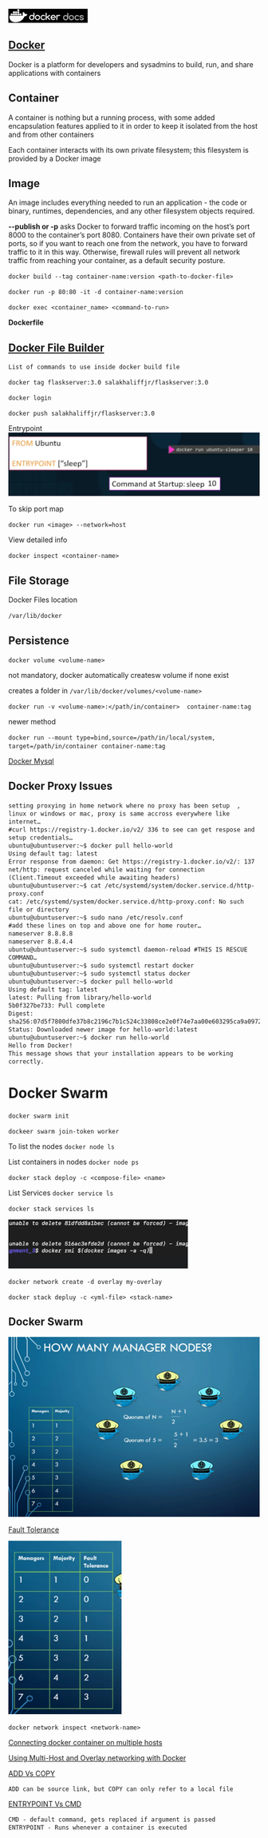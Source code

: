 ![](docker_logo.png)

## [Docker](https://docs.docker.com/get-started/)

Docker is a platform for developers and sysadmins to build, run, and share applications with containers

## Container

A container is nothing but a running process, with some added encapsulation features applied to it in order to keep it isolated from the host and from other containers

Each container interacts with its own private filesystem; this filesystem is provided by a Docker image


## Image    

An image includes everything needed to run an application - the code or binary, runtimes, dependencies, and any other filesystem objects required.



**--publish or -p** asks Docker to forward traffic incoming on the host’s port 8000 to the container’s port 8080. Containers have their own private set of ports, so if you want to reach one from the network, you have to forward traffic to it in this way. Otherwise, firewall rules will prevent all network traffic from reaching your container, as a default security posture.



`docker build --tag container-name:version <path-to-docker-file>`

`docker run -p 80:80 -it -d container-name:version`

`docker exec <container_name> <command-to-run>`

**Dockerfile**
## [Docker File Builder](https://docs.docker.com/engine/reference/builder/)
    List of commands to use inside docker build file


`docker tag flaskserver:3.0 salakhaliffjr/flaskserver:3.0`


`docker login`

`docker push salakhaliffjr/flaskserver:3.0`


Entrypoint
![](2020-10-04-19-33-29.png)


To skip port map

`docker run <image> --network=host`

View detailed info 

`docker inspect <container-name>`


## File Storage 

Docker Files location

`/var/lib/docker`

## **Persistence**

`docker volume <volume-name>`

not mandatory, docker automatically createsw volume if none exist

creates a folder in `/var/lib/docker/volumes/<volume-name>` 

`docker run -v <volume-name>:</path/in/container>  container-name:tag`

newer method 

`docker run --mount type=bind,source=/path/in/local/system, target=/path/in/container container-name:tag`


[Docker Mysql](https://dev.mysql.com/doc/refman/8.0/en/docker-mysql-more-topics.html)

## Docker Proxy Issues

    setting proxying in home network where no proxy has been setup  , linux or windows or mac, proxy is same accross everywhere like internet…
    #curl https://registry-1.docker.io/v2/ 336 to see can get respose and setup credentials…
    ubuntu@ubuntuserver:~$ docker pull hello-world
    Using default tag: latest
    Error response from daemon: Get https://registry-1.docker.io/v2/: 137 net/http: request canceled while waiting for connection (Client.Timeout exceeded while awaiting headers)
    ubuntu@ubuntuserver:~$ cat /etc/systemd/system/docker.service.d/http-proxy.conf
    cat: /etc/systemd/system/docker.service.d/http-proxy.conf: No such file or directory
    ubuntu@ubuntuserver:~$ sudo nano /etc/resolv.conf
    #add these lines on top and above one for home router…
    nameserver 8.8.8.8
    nameserver 8.8.4.4
    ubuntu@ubuntuserver:~$ sudo systemctl daemon-reload #THIS IS RESCUE COMMAND…
    ubuntu@ubuntuserver:~$ sudo systemctl restart docker
    ubuntu@ubuntuserver:~$ sudo systemctl status docker
    ubuntu@ubuntuserver:~$ docker pull hello-world
    Using default tag: latest
    latest: Pulling from library/hello-world
    5b0f327be733: Pull complete
    Digest: sha256:07d5f7800dfe37b8c2196c7b1c524c33808ce2e0f74e7aa00e603295ca9a0972
    Status: Downloaded newer image for hello-world:latest
    ubuntu@ubuntuserver:~$ docker run hello-world
    Hello from Docker!
    This message shows that your installation appears to be working correctly.


# Docker Swarm

`docker swarm init`

`dockeer swarm join-token worker`

To list the nodes
`docker node ls`

List containers in nodes
`docker node ps`


`docker stack deploy -c <compose-file> <name>`


List Services
`docker service ls `

`docker stack services ls`


![](2020-11-05-12-14-20.png)

`docker network create -d overlay my-overlay`

`docker stack depluy -c <yml-file> <stack-name>`

## Docker Swarm

![](2020-11-06-15-48-47.png)

[Fault Tolerance](https://docs.docker.com/engine/swarm/admin_guide/#add-manager-nodes-for-fault-tolerance)

![](2020-11-06-15-49-43.png)

`docker network inspect <network-name>`


[Connecting docker container on multiple hosts](https://goldmann.pl/blog/2014/01/21/connecting-docker-containers-on-multiple-hosts/)


[Using Multi-Host and Overlay networking with Docker](https://www.aerospike.com/docs/deploy_guides/docker/networking/)


[ADD Vs COPY](https://stackoverflow.com/questions/24958140/what-is-the-difference-between-the-copy-and-add-commands-in-a-dockerfile)

    ADD can be source link, but COPY can only refer to a local file

[ENTRYPOINT Vs CMD](https://goinbigdata.com/docker-run-vs-cmd-vs-entrypoint/)

    CMD - default command, gets replaced if argument is passed
    ENTRYPOINT - Runs whenever a container is executed